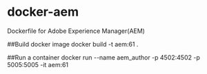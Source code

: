 # docker-aem
Dockerfile for Adobe Experience Manager(AEM)


##Build docker image
docker build -t aem:61 .

##Run a container
docker run --name aem_author -p 4502:4502 -p 5005:5005 -it aem:61
